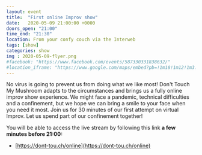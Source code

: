 ```yaml
---
layout: event
title:  "First online Improv show"
date:   2020-05-09 21:00:00 +0000
doors_open: "21:00"
time_end: "21:30"
location: From your confy couch via the Interweb
tags: [show]
categories: show
img : 2020-05-09-flyer.png
#facebook: "https://www.facebook.com/events/587330331838632/"
#location_iframe: "https://www.google.com/maps/embed?pb=!1m18!1m12!1m3!1d2701.3164958683724!2d8.52006681583793!3d47.38625731116593!2m3!1f0!2f0!3f0!3m2!1i1024!2i768!4f13.1!3m3!1m2!1s0x47900a15619f4fa9%3A0x124e7e779b279679!2sjenseits+im+Viadukt!5e0!3m2!1sen!2sch!4v1529147583692"
---
```

No virus is going to prevent us from doing what we like most! Don't Touch My Mushroom adapts to the circumstances and brings us a fully online improv show experience.<!--more-->
We might face a pandemic, technical difficulties and a confinement, but we hope we can bring a smile to your face when you need it most.
Join us for 30 minutes of our first attempt on virtual Improv. Let us spend part of our confinement together!

You will be able to access the live stream by following this link **a few minutes before 21:00:**
* [https://dont-tou.ch/online](https://dont-tou.ch/online)
